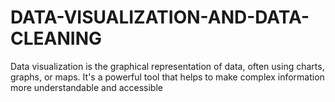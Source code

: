 # DATA-VISUALIZATION-AND-DATA-CLEANING
Data visualization is the graphical representation of data, often using charts, graphs, or maps. It's a powerful tool that helps to make complex information more understandable and accessible
